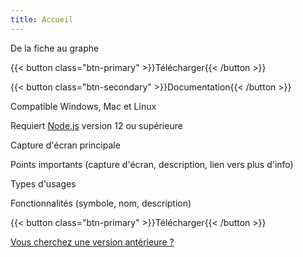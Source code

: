 ```yaml
---
title: Accueil
---
```


De la fiche au graphe

{{< button class="btn-primary" >}}Télécharger{{< /button >}}

{{< button class="btn-secondary" >}}Documentation{{< /button >}}

Compatible Windows, Mac et Linux

Requiert [Node.js](https://nodejs.org/fr/download/) version 12 ou supérieure

Capture d'écran principale

Points importants (capture d'écran, description, lien vers plus d'info)

Types d'usages

Fonctionnalités (symbole, nom, description)

{{< button class="btn-primary" >}}Télécharger{{< /button >}}

[Vous cherchez une version antérieure ?](/blog)